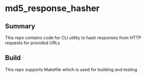 # md5_response_hasher

## Summary

This repo contains code for CLI utility to hash responses from HTTP requests for provided URLs

## Build

This repo supports Makefile which is used for building and testing
